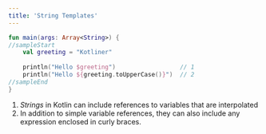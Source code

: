 ```yaml
---
title: 'String Templates'
---
```


<div class="sample">

```kotlin
fun main(args: Array<String>) {
//sampleStart
    val greeting = "Kotliner"
    
    println("Hello $greeting")                  // 1 
    println("Hello ${greeting.toUpperCase()}")  // 2
//sampleEnd
}
```

</div>

1. *Strings* in Kotlin can include references to variables that are interpolated
2. In addition to simple variable references, they can also include any expression enclosed in curly braces.

